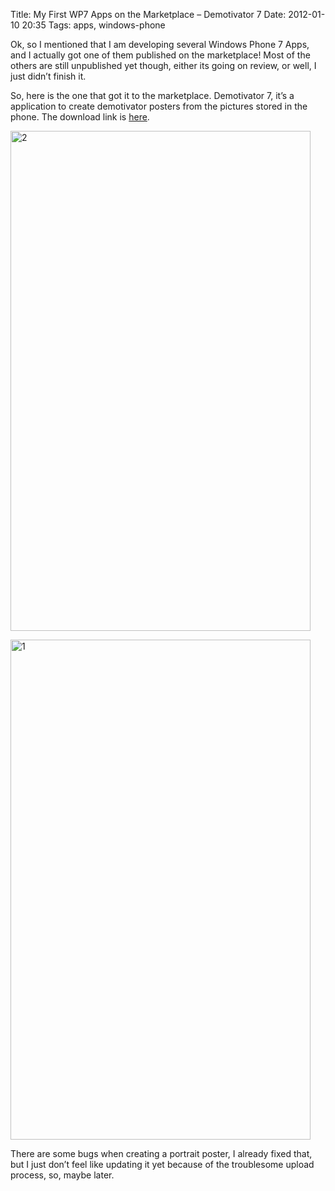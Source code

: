 Title: My First WP7 Apps on the Marketplace – Demotivator 7
Date: 2012-01-10 20:35
Tags: apps, windows-phone

Ok, so I mentioned that I am developing several Windows Phone 7 Apps,
and I actually got one of them published on the marketplace! Most of the
others are still unpublished yet though, either its going on review, or
well, I just didn’t finish it.

So, here is the one that got it to the marketplace. Demotivator 7, it’s
a application to create demotivator posters from the pictures stored in
the phone. The download link is [here][store].

<a href="http://www.flickr.com/photos/hendra2392/6672744873/" title="2 by p.hdra, on Flickr"><img src="http://farm8.staticflickr.com/7158/6672744873_a06b651ce4_b.jpg" width="480" height="800" alt="2"></a>

<a href="http://www.flickr.com/photos/hendra2392/6672743421/" title="1 by p.hdra, on Flickr"><img src="http://farm8.staticflickr.com/7149/6672743421_d035f82905_b.jpg" width="480" height="800" alt="1"></a>

There are some bugs when creating a portrait poster, I already fixed
that, but I just don’t feel like updating it yet because of the
troublesome upload process, so, maybe later.

[store]: http://www.windowsphone.com/en-US/apps/f7f72a6f-15b6-408c-9b25-80b5651ef501